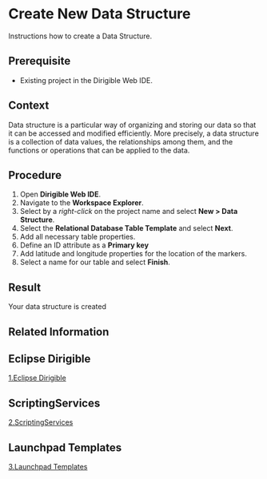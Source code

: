 # Create New Data Structure
Instructions how to create a Data Structure.

## Prerequisite
* Existing project in the Dirigible Web IDE.

## Context
Data structure is a particular way of organizing and storing our data so that it can be accessed and modified efficiently. More precisely, a data structure is a collection of data values, the relationships among them, and the functions or operations that can be applied to the data.

## Procedure
1. Open **Dirigible Web IDE**.
2. Navigate to the **Workspace Explorer**.
3. Select by a *right-click* on the project name and select **New > Data Structure**.
4. Select the **Relational Database Table Template** and select **Next**.
5. Add all necessary table properties.
6. Define an ID attribute as a **Primary key**
7. Add latitude and longitude properties for the location of the markers.
8. Select a name for our table and select **Finish**.

## Result
Your data structure is created
## Related Information

## Eclipse Dirigible

[1.Eclipse Dirigible](1.Eclipse%20Dirigible.md)

## ScriptingServices

[2.ScriptingServices](2.ScriptingServices.md)

## Launchpad Templates

[3.Launchpad Templates](3.Launchpad%20Templates.md)

